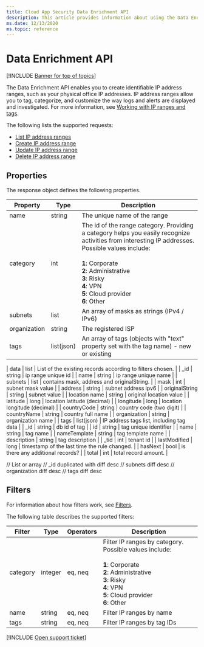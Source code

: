 ```yaml
---
title: Cloud App Security Data Enrichment API
description: This article provides information about using the Data Enrichment API.
ms.date: 12/13/2020
ms.topic: reference
---
```

# Data Enrichment API

[!INCLUDE [Banner for top of topics](includes/banner.md)]

The Data Enrichment API enables you to create identifiable IP address ranges, such as your physical office IP addresses. IP address ranges allow you to tag, categorize, and customize the way logs and alerts are displayed and investigated. For more information, see [Working with IP ranges and tags](ip-tags.md).

The following lists the supported requests:

- [List IP address ranges](api-data-enrichment-list.md)
- [Create IP address range](api-data-enrichment-create.md)
- [Update IP address range](api-data-enrichment-update.md)
- [Delete IP address range](api-data-enrichment-delete.md)

## Properties

The response object defines the following properties.

| Property | Type | Description |
| --- | --- | --- |
| name | string | The unique name of the range |
| category | int | The id of the range category. Providing a category helps you easily recognize activities from interesting IP addresses. Possible values include:<br /><br />**1**: Corporate<br />**2**: Administrative<br />**3**: Risky<br />**4**: VPN<br />**5**: Cloud provider<br />**6**: Other |
| subnets | list | An array of masks as strings (IPv4 / IPv6) |
| organization | string | The registered ISP |
| tags| list(json) | An array of tags (objects with "text" property set with the tag name) - new or existing |

| data | list | List of the existing records according to filters chosen. |
| _id | string | ip range unique id |
| name | string | ip range unique name |
| subnets | list | contains mask, address and originalString. |
| mask | int | subnet mask value |
| address | string | subnet address ipv6 |
| originalString | string | subnet value |
| location name | string | original location value |
| latitude | long | location latitude (decimal) |
| longitude | long | location longitude (decimal) |
| countryCode | string | country code (two digit) |
| countryName | string | country full name |
| organization | string | organization name |
| tags | list(json) | IP address tags list, including tag data |
| _id | string | db id of tag |
| id | string | tag unique identifier |
| name | string | tag name |
| nameTemplate | string | tag template name |
| description | string | tag description |
| _tid | int | tenant id |
| lastModified | long | timestamp of the last time the rule changed. |
| hasNext | bool | is there any additional records? |
| total | int | total record amount. |


// List or array
// _id duplicated with diff desc
// subnets diff desc
// organization diff desc
// tags diff desc

## Filters

For information about how filters work, see [Filters](api-introduction.md#filters).

The following table describes the supported filters:

| Filter | Type | Operators | Description |
| --- | --- | --- | --- |
| category | integer | eq, neq | Filter IP ranges by category. Possible values include:<br /><br />**1**: Corporate<br />**2**: Administrative<br />**3**: Risky<br />**4**: VPN<br />**5**: Cloud provider<br />**6**: Other |
| name | string | eq, neq | Filter IP ranges by name |
| tags | string | eq, neq | Filter IP ranges by tag IDs |

[!INCLUDE [Open support ticket](includes/support.md)]
